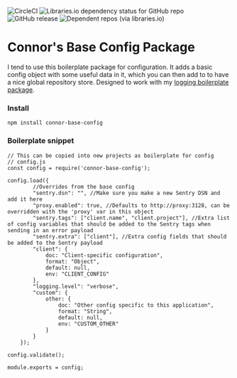 ![CircleCI](https://img.shields.io/circleci/build/github/Makeshift/connor-base-config?style=plastic) ![Libraries.io dependency status for GitHub repo](https://img.shields.io/librariesio/github/makeshift/connor-base-config?style=plastic) ![GitHub release](https://img.shields.io/github/release/makeshift/connor-base-config?style=plastic) ![Dependent repos (via libraries.io)](https://img.shields.io/librariesio/dependent-repos/npm/connor-base-config?style=plastic)
# Connor's Base Config Package

I tend to use this boilerplate package for configuration. It adds a basic config object with some useful data in it, which you can then add to to have a nice global repository store. Designed to work with my [logging boilerplate package](https://github.com/Makeshift/connor-base-log).

### Install
`npm install connor-base-config`

### Boilerplate snippet
```
// This can be copied into new projects as boilerplate for config
// config.js
const config = require('connor-base-config');

config.load({
        //Overrides from the base config
        "sentry.dsn": "", //Make sure you make a new Sentry DSN and add it here
        "proxy.enabled": true, //Defaults to http://proxy:3128, can be overridden with the 'proxy' var in this object
        "sentry.tags": ["client.name", "client.project"], //Extra list of config variables that should be added to the Sentry tags when sending in an error payload
        "sentry.extra": ["client"], //Extra config fields that should be added to the Sentry payload
        "client": {
            doc: "Client-specific configuration",
            format: "Object",
            default: null,
            env: "CLIENT_CONFIG"
        },
        "logging.level": "verbose",
        "custom": {
            other: {
                doc: "Other config specific to this application",
                format: "String",
                default: null,
                env: "CUSTOM_OTHER"
            }
        }
    });

config.validate();

module.exports = config;
```